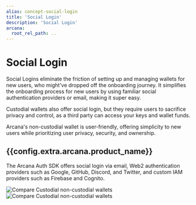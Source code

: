 ```yaml
---
alias: concept-social-login
title: 'Social Login'
description: 'Social Login'
arcana:
  root_rel_path: ..
---
```


# Social Login

Social Logins eliminate the friction of setting up and managing wallets for new users, who might’ve dropped off the onboarding journey. It simplifies the onboarding process for new users by using familiar social authentication providers or email, making it super easy.

Custodial wallets also offer social login, but they require users to sacrifice privacy and control, as a third party can access your keys and wallet funds.

Arcana's non-custodial wallet is user-friendly, offering simplicity to new users while prioritizing user privacy, security, and ownership.

## {{config.extra.arcana.product_name}}

The Arcana Auth SDK offers social login via email, Web2 authentication providers such as Google, GitHub, Discord, and Twitter, and custom IAM providers such as Firebase and Cognito.

<img src="/img/diagram_custodial_self_custodial_wallets_comparison_light.png#only-light" alt="Compare Custodial non-custodial wallets" class="an-screenshots-noeffects"/>
<img src="/img/diagram_custodial_self_custodial_wallets_comparison_dark.png#only-dark" alt="Compare Custodial non-custodial wallets" class="an-screenshots-noeffects"/>
